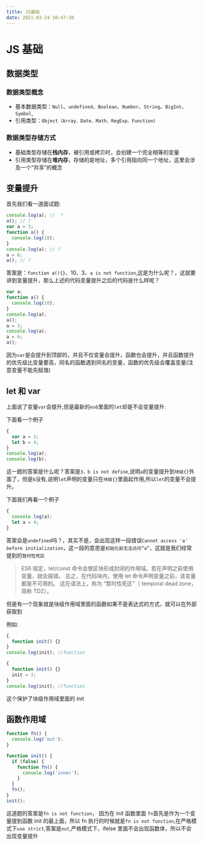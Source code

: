 ```yaml
---
title: JS基础
date: 2021-03-24 10:47:10
---
```


# JS 基础

## 数据类型

### 数据类型概念

- 基本数据类型：`Null`、`undefined`、`Boolean`、`Number`、`String`、`BigInt`、`Symbol`,
- 引用类型：`Object（Array、Date、Math、RegExp、Function）`

### 数据类型存储方式

- 基础类型存储在**栈内存**，被引用或拷贝时，会创建一个完全相等的变量
- 引用类型存储在**堆内存**，存储的是地址，多个引用指向同一个地址，这里会涉及一个“共享”的概念

## 变量提升

首先我们看一道面试题:

```js
console.log(a); //  ?
a(); // ?
var a = 3;
function a() {
  console.log(10);
}
console.log(a); // ?
a = 6;
a(); // ?
```

答案是：`function a(){}`、10、3、`a is not function`,这是为什么呢？，这就要讲到变量提升，那么上述的代码变量提升之后的代码是什么样呢？

```js
var a;
function a() {
  console.log(10);
}
console.log(a);
a();
a = 3;
console.log(a);
a = 6;
a();
```

因为`var`是会提升到顶部的，并且不仅变量会提升，函数也会提升，并且函数提升的优先级比变量要高，同名的函数遇到同名的变量，函数的优先级会覆盖变量(注意变量不能先赋值)

## let 和 var

上面说了变量`var`会提升,但是最新的`es6`里面的`let`却是不会变量提升.

下面看一个例子

```js
{
  var a = 3;
  let b = 4;
}
console.log(a);
console.log(b);
```

这一题的答案是什么呢？答案是`3，b is not define`,说明`a`的变量提升到`块级{}`外面了，但是`b`没有,说明`let`声明的变量只在`块级{}`里面起作用,所以`let`的变量不会提升。

下面我们再看一个例子

```js
{
  console.log(a);
  let a = 4;
}
```

答案会是`undefined`吗？，其实不是，会出现这样一段错误`Cannot access 'a' before initialization`，这一段的意思是`初始化前无法访问“a”`，这就是我们经常提到的`暂时性死区`

> ES6 规定，let/const 命令会使区块形成封闭的作用域。若在声明之前使用变量，就会报错。
> 总之，在代码块内，使用 let 命令声明变量之前，该变量都是不可用的。
> 这在语法上，称为 “暂时性死区”（ temporal dead zone，简称 TDZ）。

但是有一个现象就是块级作用域里面的函数如果不是表达式的方式，就可以在外部获取到

例如:

```js
{
  function init() {}
}
console.log(init); //function
```

```js
{
  function init() {}
  init = 3;
}
console.log(init); //function
```

这个保护了块级作用域里面的 init

## 函数作用域

```js
function fn() {
  console.log('out');
}

function init() {
  if (false) {
    function fn() {
      console.log('inner');
    }
  }
  fn();
}
init();
```

这道题的答案是`fn is not function`， 因为在 init 函数里面 `fn`首先是作为一个变量提到函数 init 的最上面，所以 fn 执行的时候就是`fn is not function`,在严格模式下`use strict`,答案是`out`,严格模式下，ifelse 里面不会出现函数体，所以不会出现变量提升
